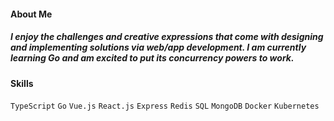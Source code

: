 #### About Me

##### I enjoy the challenges and creative expressions that come with designing and implementing solutions via web/app development. I am currently learning Go and am excited to put its concurrency powers to work. 

#### Skills
``` TypeScript ```
``` Go ```
``` Vue.js ```
``` React.js ```
``` Express ```
``` Redis ```
``` SQL ```
``` MongoDB ```
``` Docker ```
``` Kubernetes ```

